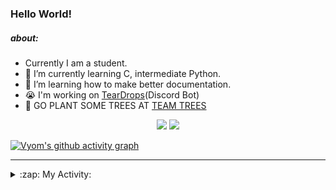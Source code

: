 ### Hello World!

##### about:
- Currently I am a student.
- 🌱 I’m currently learning C, intermediate Python.
- 🌱 I’m learning how to make better documentation.
- 😭 I'm working on [TearDrops](https://github.com/Vyvy-vi/TearDrops)(Discord Bot)
- 🌱 GO PLANT SOME TREES AT [TEAM TREES](https://teamtrees.org/)

<p align="center">
  <a href="https://twitter.com/Vyvy_viM"><img target="_blank" src="https://img.shields.io/badge/twitter%20@Vyvy_viM-0D95E8?style=for-the-badge&logo=twitter&logoColor=white"/></a> 
  <a href="https://vyvy-vi.github.io/portfolio"><img target="_blank" src="https://img.shields.io/badge/-I%27m_craving_for_open_source-green?style=for-the-badge&logo=github&logoColor=black"/></a> 
</p>

[![Vyom's github activity graph](https://activity-graph.herokuapp.com/graph?username=Vyvy-vi)](https://github.com/ashutosh00710/github-readme-activity-graph)

---
<details>
  <summary>:zap: My Activity:</summary>
  
<!--START_SECTION:waka-->
**I'm a Night 🦉** 

```text
🌞 Morning    45 commits     █░░░░░░░░░░░░░░░░░░░░░░░░   7.08% 
🌆 Daytime    143 commits    █████░░░░░░░░░░░░░░░░░░░░   22.48% 
🌃 Evening    237 commits    █████████░░░░░░░░░░░░░░░░   37.26% 
🌙 Night      211 commits    ████████░░░░░░░░░░░░░░░░░   33.18%

```
📅 **I'm Most Productive on Sunday** 

```text
Monday       72 commits     ██░░░░░░░░░░░░░░░░░░░░░░░   11.32% 
Tuesday      91 commits     ███░░░░░░░░░░░░░░░░░░░░░░   14.31% 
Wednesday    96 commits     ███░░░░░░░░░░░░░░░░░░░░░░   15.09% 
Thursday     81 commits     ███░░░░░░░░░░░░░░░░░░░░░░   12.74% 
Friday       44 commits     █░░░░░░░░░░░░░░░░░░░░░░░░   6.92% 
Saturday     86 commits     ███░░░░░░░░░░░░░░░░░░░░░░   13.52% 
Sunday       166 commits    ██████░░░░░░░░░░░░░░░░░░░   26.1%

```


📊 **This Week I Spent My Time On** 

```text
🔥 Editors: 
Vim                      19 mins             █████████████████████████   100.0%

🐱‍💻 Projects: 
Unknown Project          9 mins              ████████████░░░░░░░░░░░░░   50.98% 
TearDrops                9 mins              ████████████░░░░░░░░░░░░░   49.02%

```


 Last Updated on 08/09/2021
<!--END_SECTION:waka-->
</details>
